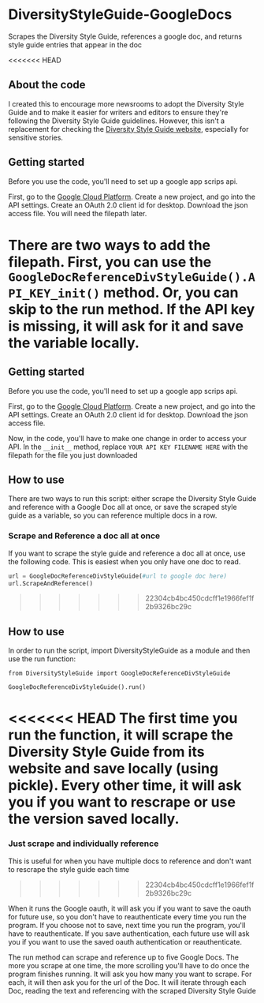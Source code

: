 # DiversityStyleGuide-GoogleDocs
Scrapes the Diversity Style Guide, references a google doc, and returns style guide entries that appear in the doc

<<<<<<< HEAD
## About the code
I created this to encourage more newsrooms to adopt the Diversity Style Guide and to make it easier for writers and editors to ensure they're following the Diversity Style Guide guidelines. However, this isn't a replacement for checking the [Diversity Style Guide website](https://www.diversitystyleguide.com/), especially for sensitive stories.

## Getting started
Before you use the code, you'll need to set up a google app scrips api.

First, go to the [Google Cloud Platform](https://console.cloud.google.com/). Create a new project, and go into the API settings. Create an OAuth 2.0 client id for desktop. Download the json access file. You will need the filepath later.

There are two ways to add the filepath. First, you can use the `GoogleDocReferenceDivStyleGuide().API_KEY_init()` method. Or, you can skip to the run method. If the API key is missing, it will ask for it and save the variable locally.
=======
## Getting started
Before you use the code, you'll need to set up a google app scrips api.

First, go to the [Google Cloud Platform](https://console.cloud.google.com/). Create a new project, and go into the API settings. Create an OAuth 2.0 client id for desktop. Download the json access file.

Now, in the code, you'll have to make one change in order to access your API. In the `__init__` method, replace `YOUR API KEY FILENAME HERE` with the filepath for the file you just downloaded

## How to use
There are two ways to run this script: either scrape the Diversity Style Guide and reference with a Google Doc all at once, or save the scraped style guide as a variable, so you can reference multiple docs in a row.

### Scrape and Reference a doc all at once
If you want to scrape the style guide and reference a doc all at once, use the following code. This is easiest when you only have one doc to read.

```python
url = GoogleDocReferenceDivStyleGuide(#url to google doc here)
url.ScrapeAndReference()
```
>>>>>>> 22304cb4bc450cdcff1e1966fef1f2b9326bc29c

## How to use
In order to run the script, import DiversityStyleGuide as a module and then use the run function:
```
from DiversityStyleGuide import GoogleDocReferenceDivStyleGuide

GoogleDocReferenceDivStyleGuide().run()
```

<<<<<<< HEAD
The first time you run the function, it will scrape the Diversity Style Guide from its website and save locally (using pickle). Every other time, it will ask you if you want to rescrape or use the version saved locally.
=======
### Just scrape and individually reference
This is useful for when you have multiple docs to reference and don't want to rescrape the style guide each time
>>>>>>> 22304cb4bc450cdcff1e1966fef1f2b9326bc29c

When it runs the Google oauth, it will ask you if you want to save the oauth for future use, so you don't have to reauthenticate every time you run the program. If you choose not to save, next time you run the program, you'll have to reauthenticate. If you save authentication, each future use will ask you if you want to use the saved oauth authentication or reauthenticate.

The run method can scrape and reference up to five Google Docs. The more you scrape at one time, the more scrolling you'll have to do once the program finishes running. It will ask you how many you want to scrape. For each, it will then ask you for the url of the Doc. It will iterate through each Doc, reading the text and referencing with the scraped Diversity Style Guide
